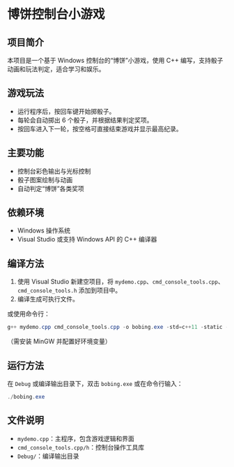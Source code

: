 # 博饼控制台小游戏

## 项目简介
本项目是一个基于 Windows 控制台的“博饼”小游戏，使用 C++ 编写，支持骰子动画和玩法判定，适合学习和娱乐。

## 游戏玩法
- 运行程序后，按回车键开始掷骰子。
- 每轮会自动掷出 6 个骰子，并根据结果判定奖项。
- 按回车进入下一轮，按空格可直接结束游戏并显示最高纪录。

## 主要功能
- 控制台彩色输出与光标控制
- 骰子图案绘制与动画
- 自动判定“博饼”各类奖项

## 依赖环境
- Windows 操作系统
- Visual Studio 或支持 Windows API 的 C++ 编译器

## 编译方法
1. 使用 Visual Studio 新建空项目，将 `mydemo.cpp`、`cmd_console_tools.cpp`、`cmd_console_tools.h` 添加到项目中。
2. 编译生成可执行文件。

或使用命令行：
```powershell
g++ mydemo.cpp cmd_console_tools.cpp -o bobing.exe -std=c++11 -static -lgdi32
```
（需安装 MinGW 并配置好环境变量）

## 运行方法
在 `Debug` 或编译输出目录下，双击 `bobing.exe` 或在命令行输入：
```powershell
./bobing.exe
```

## 文件说明
- `mydemo.cpp`：主程序，包含游戏逻辑和界面
- `cmd_console_tools.cpp/h`：控制台操作工具库
- `Debug/`：编译输出目录


